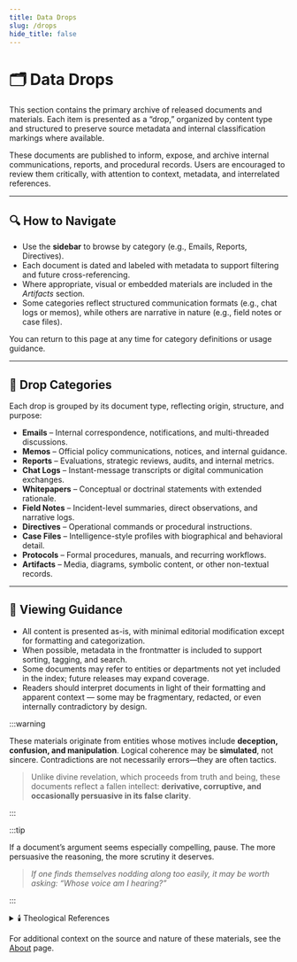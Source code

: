 ```yaml
---
title: Data Drops
slug: /drops
hide_title: false
---
```


# 🗂️ Data Drops

This section contains the primary archive of released documents and materials. Each item is presented as a “drop,” organized by content type and structured to preserve source metadata and internal classification markings where available.

These documents are published to inform, expose, and archive internal communications, reports, and procedural records. Users are encouraged to review them critically, with attention to context, metadata, and interrelated references.

---

## 🔍 How to Navigate

- Use the **sidebar** to browse by category (e.g., Emails, Reports, Directives).
- Each document is dated and labeled with metadata to support filtering and future cross-referencing.
- Where appropriate, visual or embedded materials are included in the *Artifacts* section.
- Some categories reflect structured communication formats (e.g., chat logs or memos), while others are narrative in nature (e.g., field notes or case files).

You can return to this page at any time for category definitions or usage guidance.

---

## 📁 Drop Categories

Each drop is grouped by its document type, reflecting origin, structure, and purpose:

- **Emails** – Internal correspondence, notifications, and multi-threaded discussions.
- **Memos** – Official policy communications, notices, and internal guidance.
- **Reports** – Evaluations, strategic reviews, audits, and internal metrics.
- **Chat Logs** – Instant-message transcripts or digital communication exchanges.
- **Whitepapers** – Conceptual or doctrinal statements with extended rationale.
- **Field Notes** – Incident-level summaries, direct observations, and narrative logs.
- **Directives** – Operational commands or procedural instructions.
- **Case Files** – Intelligence-style profiles with biographical and behavioral detail.
- **Protocols** – Formal procedures, manuals, and recurring workflows.
- **Artifacts** – Media, diagrams, symbolic content, or other non-textual records.

---

## 🧾 Viewing Guidance

- All content is presented as-is, with minimal editorial modification except for formatting and categorization.
- When possible, metadata in the frontmatter is included to support sorting, tagging, and search.
- Some documents may refer to entities or departments not yet included in the index; future releases may expand coverage.
- Readers should interpret documents in light of their formatting and apparent context — some may be fragmentary, redacted, or even internally contradictory by design.

:::warning

These materials originate from entities whose motives include **deception, confusion, and manipulation**. Logical coherence may be **simulated**, not sincere. Contradictions are not necessarily errors—they are often tactics. 

> Unlike divine revelation, which proceeds from truth and being, these documents reflect a fallen intellect: **derivative, corruptive, and occasionally persuasive in its false clarity**.

:::

:::tip

If a document’s argument seems especially compelling, pause. The more persuasive the reasoning, the more scrutiny it deserves.

> *If one finds themselves nodding along too easily, it may be worth asking: “Whose voice am I hearing?”*

:::

<details>
<summary>🕯️ Theological References</summary>

- 📖 **John 8:44** – *“He was a murderer from the beginning and does not stand in truth, because there is no truth in him… he is a liar and the father of lies.”*
- 📖 **2 Corinthians 11:14** – *“Even Satan disguises himself as an angel of light.”*
- 📘 **St. Thomas Aquinas**, *Summa Theologiae* I, q.64 a.2 – The devil retains the natural intelligence of an angel but uses it in a disordered and destructive manner.
- 📙 **Catechism of the Catholic Church §395** – *“Satan… acts in the world out of hatred for God and his Kingdom… although his action may cause grave injuries… it is permitted by divine providence.”*

</details>



For additional context on the source and nature of these materials, see the [About](/about) page.
